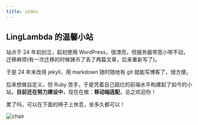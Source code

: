 ```yaml
---
title: index
---
```


## LingLambda 的温馨小站

站点于 24 年初创立，起初使用 WordPress，很漂亮，但服务器带宽小带不动，迁移麻烦(有一次迁移的时候铸币了丢了两篇文章，后来重新写了)。

于是 24 年末改用 jekyll，用 markdown 随时随地有 git 就能写博客了，很方便。

后来想做自定义，但 Ruby 苦手，于是凭着自己超烂的前端水平构建起了如今的小站，**目前还在努力建设中**，现在在做：**移动端适配**，总之欢迎你！

累了吗，可以在下面的椅子上休息，坐多久都可以！

![chair](../../public/assets/images/chair.webp "看起来很结实的椅子")
